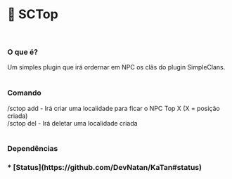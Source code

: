 # 🔰 SCTop
<br>
<h3>O que é?</h3>
Um simples plugin que irá ordernar em NPC os
clãs do plugin SimpleClans.
<br><br>
<h3>Comando</h3>
/sctop add <posição (número)> - Irá criar uma localidade para ficar o NPC Top X (X = posição criada) <br>
/sctop del <posição (número)> - Irá deletar uma localidade criada
<br><br>
<h3>Dependências<h3>
  * [Status](https://github.com/DevNatan/KaTan#status)
